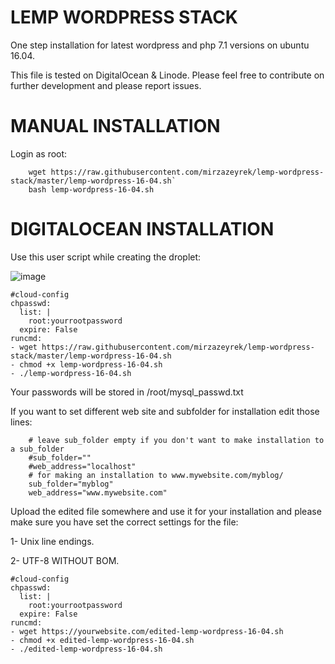# LEMP WORDPRESS STACK
One step installation for latest wordpress and php 7.1 versions on ubuntu 16.04.

This file is tested on DigitalOcean & Linode. Please feel free to contribute on further development and please report issues.

# MANUAL INSTALLATION

Login as root:

```
    wget https://raw.githubusercontent.com/mirzazeyrek/lemp-wordpress-stack/master/lemp-wordpress-16-04.sh`
    bash lemp-wordpress-16-04.sh
```

# DIGITALOCEAN INSTALLATION
Use this user script while creating the droplet:

![image](https://cloud.githubusercontent.com/assets/6233650/16084574/04d43c8a-3322-11e6-81f1-a46e31f5728e.png) 

```
#cloud-config
chpasswd:
  list: |
    root:yourrootpassword
  expire: False
runcmd:
- wget https://raw.githubusercontent.com/mirzazeyrek/lemp-wordpress-stack/master/lemp-wordpress-16-04.sh
- chmod +x lemp-wordpress-16-04.sh
- ./lemp-wordpress-16-04.sh
```

Your passwords will be stored in /root/mysql_passwd.txt

If you want to set different web site and subfolder for installation edit those lines:

```
    # leave sub_folder empty if you don't want to make installation to a sub_folder
    #sub_folder=""
    #web_address="localhost"
    # for making an installation to www.mywebsite.com/myblog/
    sub_folder="myblog"
    web_address="www.mywebsite.com"
```

Upload the edited file somewhere and use it for your installation and please make sure you have set the correct settings for the file:

1- Unix line endings.

2- UTF-8 WITHOUT BOM.

```
#cloud-config
chpasswd:
  list: |
    root:yourrootpassword
  expire: False
runcmd:
- wget https://yourwebsite.com/edited-lemp-wordpress-16-04.sh
- chmod +x edited-lemp-wordpress-16-04.sh
- ./edited-lemp-wordpress-16-04.sh
``` 

